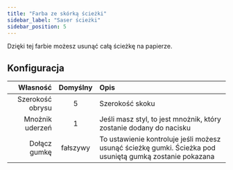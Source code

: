 ```yaml
---
title: "Farba ze skórką ścieżki"
sidebar_label: "Saser ścieżki"
sidebar_position: 5
---
```



Dzięki tej farbie możesz usunąć całą ścieżkę na papierze.

## Konfiguracja

|         Własność | Domyślny | Opis                                                                                                     |
| ----------------:|:--------:|:-------------------------------------------------------------------------------------------------------- |
| Szerokość obrysu |    5     | Szerokość skoku                                                                                          |
|  Mnożnik uderzeń |    1     | Jeśli masz styl, to jest mnożnik, który zostanie dodany do nacisku                                       |
|     Dołącz gumkę | fałszywy | To ustawienie kontroluje jeśli możesz usunąć ścieżkę gumki. Ścieżka pod usuniętą gumką zostanie pokazana |
